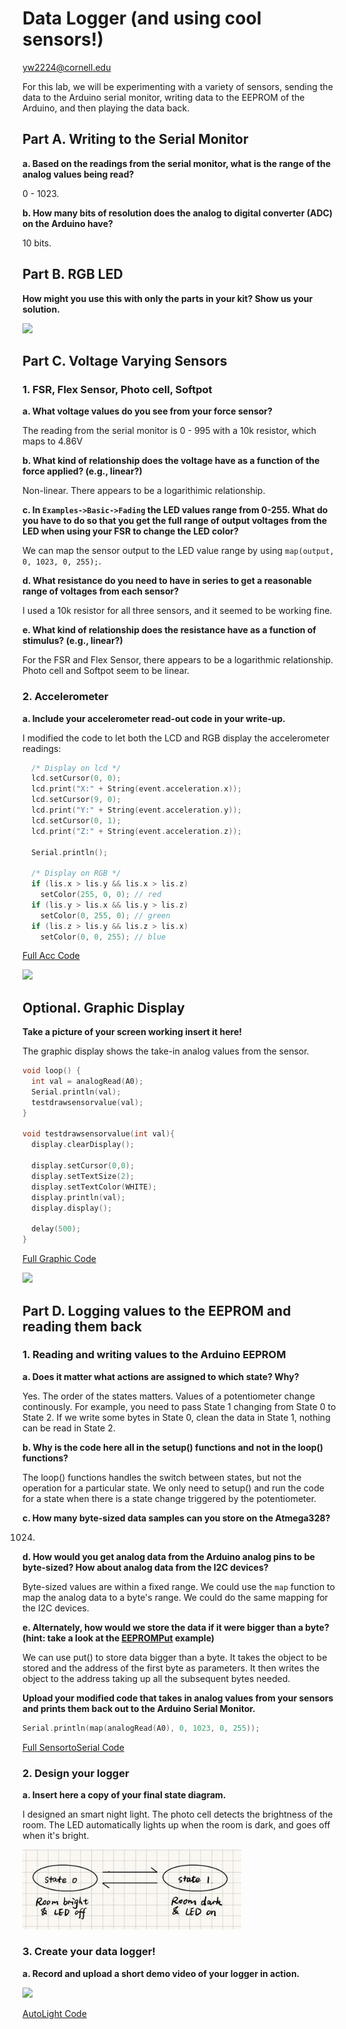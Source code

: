 # Data Logger (and using cool sensors!)

yw2224@cornell.edu

For this lab, we will be experimenting with a variety of sensors, sending the data to the Arduino serial monitor, writing data to the EEPROM of the Arduino, and then playing the data back.

## Part A.  Writing to the Serial Monitor
 
**a. Based on the readings from the serial monitor, what is the range of the analog values being read?**

0 - 1023.
 
**b. How many bits of resolution does the analog to digital converter (ADC) on the Arduino have?**

10 bits.

## Part B. RGB LED

**How might you use this with only the parts in your kit? Show us your solution.**

[![](http://img.youtube.com/vi/4DGOmcBptkU/0.jpg)](https://youtu.be/4DGOmcBptkU)


## Part C. Voltage Varying Sensors 
 
### 1. FSR, Flex Sensor, Photo cell, Softpot

**a. What voltage values do you see from your force sensor?**

The reading from the serial monitor is 0 - 995 with a 10k resistor, which maps to 4.86V

**b. What kind of relationship does the voltage have as a function of the force applied? (e.g., linear?)**

Non-linear. There appears to be a logarithimic relationship.

**c. In `Examples->Basic->Fading` the LED values range from 0-255. What do you have to do so that you get the full range of output voltages from the LED when using your FSR to change the LED color?**

We can map the sensor output to the LED value range by using `map(output, 0, 1023, 0, 255);`.

**d. What resistance do you need to have in series to get a reasonable range of voltages from each sensor?**

I used a 10k resistor for all three sensors, and it seemed to be working fine.

**e. What kind of relationship does the resistance have as a function of stimulus? (e.g., linear?)**

For the FSR and Flex Sensor, there appears to be a logarithmic relationship. Photo cell and Softpot seem to be linear.

### 2. Accelerometer
 
**a. Include your accelerometer read-out code in your write-up.**

I modified the code to let both the LCD and RGB display the accelerometer readings:

```c++
  /* Display on lcd */ 
  lcd.setCursor(0, 0);
  lcd.print("X:" + String(event.acceleration.x));
  lcd.setCursor(9, 0);
  lcd.print("Y:" + String(event.acceleration.y));
  lcd.setCursor(0, 1);
  lcd.print("Z:" + String(event.acceleration.z));

  Serial.println();

  /* Display on RGB */ 
  if (lis.x > lis.y && lis.x > lis.z)
    setColor(255, 0, 0); // red
  if (lis.y > lis.x && lis.y > lis.z)
    setColor(0, 255, 0); // green
  if (lis.z > lis.y && lis.z > lis.x)
    setColor(0, 0, 255); // blue
```
[Full Acc Code](./Code/acc/acc.ino)


[![](http://img.youtube.com/vi/MgsBMxucT2E/0.jpg)](https://youtu.be/MgsBMxucT2E)

## Optional. Graphic Display

**Take a picture of your screen working insert it here!**

The graphic display shows the take-in analog values from the sensor.

```c++
void loop() {
  int val = analogRead(A0);
  Serial.println(val);
  testdrawsensorvalue(val);
}

void testdrawsensorvalue(int val){
  display.clearDisplay();
  
  display.setCursor(0,0);
  display.setTextSize(2);         
  display.setTextColor(WHITE);      
  display.println(val);
  display.display();
  
  delay(500);
}
```
[Full Graphic Code](./Code/sensor_to_graphic/sensor_to_graphic.ino)

[![](http://img.youtube.com/vi/oWT-2oVXSxc/0.jpg)](https://youtu.be/oWT-2oVXSxc)

## Part D. Logging values to the EEPROM and reading them back
 
### 1. Reading and writing values to the Arduino EEPROM

**a. Does it matter what actions are assigned to which state? Why?**

Yes. The order of the states matters. Values of a potentiometer change continously. For example, you need to pass State 1 changing from State 0 to State 2. If we write some bytes in State 0, clean the data in State 1, nothing can be read in State 2.

**b. Why is the code here all in the setup() functions and not in the loop() functions?**

The loop() functions handles the switch between states, but not the operation for a particular state. We only need to setup() and run the code for a state when there is a state change triggered by the potentiometer.

**c. How many byte-sized data samples can you store on the Atmega328?**

1024.

**d. How would you get analog data from the Arduino analog pins to be byte-sized? How about analog data from the I2C devices?**

Byte-sized values are within a fixed range. We could use the `map` function to map the analog data to a byte's range. We could do the same mapping for the I2C devices. 

**e. Alternately, how would we store the data if it were bigger than a byte? (hint: take a look at the [EEPROMPut](https://www.arduino.cc/en/Reference/EEPROMPut) example)**

We can use put() to store data bigger than a byte. It takes the object to be stored and the address of the first byte as parameters. It then writes the object to the address taking up all the subsequent bytes needed.

**Upload your modified code that takes in analog values from your sensors and prints them back out to the Arduino Serial Monitor.**

```c++
Serial.println(map(analogRead(A0), 0, 1023, 0, 255));
```

[Full SensortoSerial Code](./Code/sensor_to_serial/sensor_to_serial.ino)

### 2. Design your logger
 
**a. Insert here a copy of your final state diagram.**


I designed an smart night light. The photo cell detects the brightness of the room. The LED automatically lights up when the room is dark, and goes off when it's bright.

<img src="./Media/diagram.png" width="350">

### 3. Create your data logger!
 
**a. Record and upload a short demo video of your logger in action.**

[![](http://img.youtube.com/vi/0XEJ0P7Z5yc/0.jpg)](https://youtu.be/0XEJ0P7Z5yc)

[AutoLight Code](./Code/auto_light/auto_light.ino)